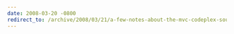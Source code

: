 ```yaml
---
date: 2008-03-20 -0800
redirect_to: /archive/2008/03/21/a-few-notes-about-the-mvc-codeplex-source-code-release.aspx/
---
```

